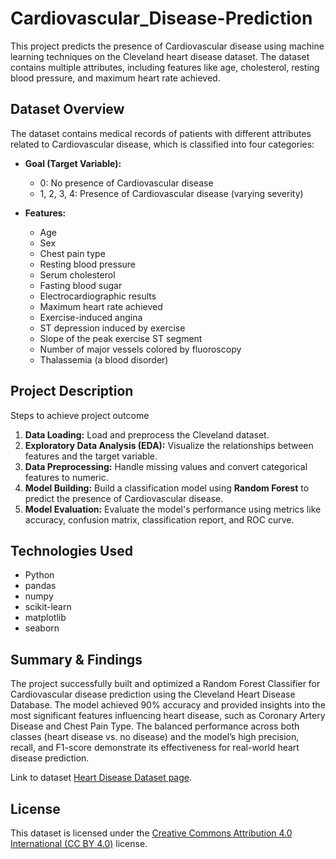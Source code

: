 #  Cardiovascular_Disease-Prediction

This project predicts the presence of Cardiovascular disease using machine learning techniques on the Cleveland heart disease dataset. The dataset contains multiple attributes, including features like age, cholesterol, resting blood pressure, and maximum heart rate achieved.

## Dataset Overview

The dataset contains medical records of patients with different attributes related to Cardiovascular disease, which is classified into four categories:

- **Goal (Target Variable):**
  - 0: No presence of Cardiovascular disease
  - 1, 2, 3, 4: Presence of Cardiovascular disease (varying severity)

- **Features:**
  - Age
  - Sex
  - Chest pain type
  - Resting blood pressure
  - Serum cholesterol
  - Fasting blood sugar
  - Electrocardiographic results
  - Maximum heart rate achieved
  - Exercise-induced angina
  - ST depression induced by exercise
  - Slope of the peak exercise ST segment
  - Number of major vessels colored by fluoroscopy
  - Thalassemia (a blood disorder)

## Project Description

Steps to achieve project outcome

1. **Data Loading:** Load and preprocess the Cleveland dataset.
2. **Exploratory Data Analysis (EDA):** Visualize the relationships between features and the target variable.
3. **Data Preprocessing:** Handle missing values and convert categorical features to numeric.
4. **Model Building:** Build a classification model using **Random Forest** to predict the presence of Cardiovascular disease.
5. **Model Evaluation:** Evaluate the model's performance using metrics like accuracy, confusion matrix, classification report, and ROC curve.

## Technologies Used

- Python
- pandas
- numpy
- scikit-learn
- matplotlib
- seaborn

## Summary & Findings
The project successfully built and optimized a Random Forest Classifier for Cardiovascular disease prediction using the Cleveland Heart Disease Database. The model achieved 90% accuracy and provided insights into the most significant features influencing heart disease, such as Coronary Artery Disease and Chest Pain Type. The balanced performance across both classes (heart disease vs. no disease) and the model’s high precision, recall, and F1-score demonstrate its effectiveness for real-world heart disease prediction.

Link to dataset [Heart Disease Dataset page](https://archive.ics.uci.edu/dataset/45/heart+disease).

## License

This dataset is licensed under the [Creative Commons Attribution 4.0 International (CC BY 4.0)](https://creativecommons.org/licenses/by/4.0/) license.
